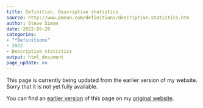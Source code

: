 ```yaml
---
title: Definition, Descriptive statistics
source: http://www.pmean.com/definitions/descriptive.statistics.htm
author: Steve Simon
date: 2022-05-28
categories:
- "*Definitions"
- 2022
- Descriptive statistics
output: html_document
page_update: no
---
```


This page is currently being updated from the earlier version of my website. Sorry that it is not yet fully available.

<!---More--->


You can find an [earlier version][sim3] of this page on my [original website][sim2].

[sim3]: http://www.pmean.com/definitions/descriptive.statistics.htm
[sim2]: http://www.pmean.com/original_site.html
